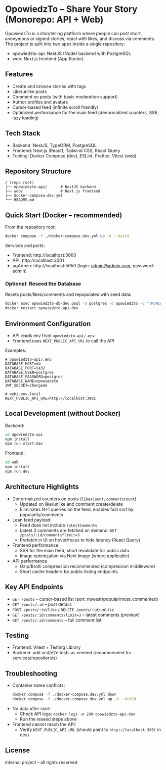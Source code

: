 # OpowiedzTo – Share Your Story (Monorepo: API + Web)

OpowiedzTo is a storytelling platform where people can post short, anonymous or signed stories, react with likes, and discuss via comments. The project is split into two apps inside a single repository:

- opowiedzto-api: NestJS (Node) backend with PostgreSQL
- web: Next.js frontend (App Router)

## Features

- Create and browse stories with tags
- Like/unlike posts
- Comment on posts (with basic moderation support)
- Author profiles and avatars
- Cursor-based feed (infinite scroll friendly)
- Optimized performance for the main feed (denormalized counters, SSR, lazy loading)

## Tech Stack

- Backend: NestJS, TypeORM, PostgreSQL
- Frontend: Next.js (React), Tailwind CSS, React Query
- Tooling: Docker Compose (dev), ESLint, Prettier, Vitest (web)

## Repository Structure

```
/ (repo root)
├── opowiedzto-api/      # NestJS backend
├── web/                 # Next.js frontend
├── docker-compose.dev.yml
└── README.md
```

## Quick Start (Docker – recommended)

From the repository root:

```bash
docker compose -f ./docker-compose.dev.yml up -d --build
```

Services and ports:

- Frontend: http://localhost:3000
- API: http://localhost:3001
- pgAdmin: http://localhost:5050 (login: admin@admin.com, password: admin)

### Optional: Reseed the Database

Resets posts/likes/comments and repopulates with seed data:

```bash
docker exec opowiedzto-db-dev psql -U postgres -d opowiedzto -c "TRUNCATE TABLE post_likes, comments, post_tags, posts RESTART IDENTITY CASCADE;"
docker restart opowiedzto-api-dev
```

## Environment Configuration

- API reads env from `opowiedzto-api/.env`
- Frontend uses `NEXT_PUBLIC_API_URL` to call the API

Examples:

```
# opowiedzto-api/.env
DATABASE_HOST=db
DATABASE_PORT=5432
DATABASE_USER=postgres
DATABASE_PASSWORD=postgres
DATABASE_NAME=opowiedzto
JWT_SECRET=changeme
```

```
# web/.env.local
NEXT_PUBLIC_API_URL=http://localhost:3001
```

## Local Development (without Docker)

Backend:

```bash
cd opowiedzto-api
npm install
npm run start:dev
```

Frontend:

```bash
cd web
npm install
npm run dev
```

## Architecture Highlights

- Denormalized counters on posts (`likesCount`, `commentsCount`)
  - Updated on like/unlike and comment create/delete
  - Eliminates N+1 queries on the feed; enables fast sort by popularity/comments
- Lean feed payload
  - Feed does not include `latestComments`
  - Latest 3 comments are fetched on demand: `GET /posts/:id/comments?limit=3`
  - Prefetch in UI on hover/focus to hide latency (React Query)
- Frontend performance
  - SSR for the main feed, short revalidate for public data
  - Image optimization via Next Image (where applicable)
- API performance
  - Gzip/Brotli compression recommended (compression middleware)
  - Short cache headers for public listing endpoints

## Key API Endpoints

- `GET /posts` – cursor-based list (sort: newest/popular/most_commented)
- `GET /posts/:id` – post details
- `POST /posts/:id/like` / `DELETE /posts/:id/unlike`
- `GET /posts/:id/comments?limit=3` – latest comments (preview)
- `GET /posts/:id/comments` – full comment list

## Testing

- Frontend: Vitest + Testing Library
- Backend: add unit/e2e tests as needed (recommended for services/repositories)

## Troubleshooting

- Container name conflicts:
  ```bash
  docker compose -f ./docker-compose.dev.yml down
  docker compose -f ./docker-compose.dev.yml up -d --build
  ```
- No data after start:
  - Check API logs: `docker logs -n 200 opowiedzto-api-dev`
  - Run the reseed steps above
- Frontend cannot reach the API:
  - Verify `NEXT_PUBLIC_API_URL` (should point to `http://localhost:3001` in dev)

## License

Internal project – all rights reserved.
